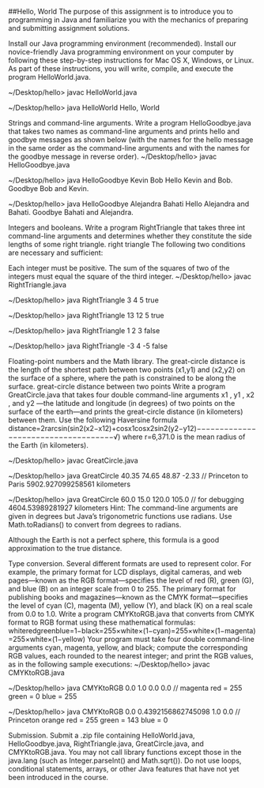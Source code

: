 ##Hello, World
The purpose of this assignment is to introduce you to programming in Java and familiarize you with the mechanics of preparing and submitting assignment solutions.

Install our Java programming environment (recommended).  Install our novice-friendly Java programming environment on your computer by following these step-by-step instructions for Mac OS X, Windows, or Linux.
As part of these instructions, you will write, compile, and execute the program HelloWorld.java.

~/Desktop/hello> javac HelloWorld.java

~/Desktop/hello> java HelloWorld
Hello, World

Strings and command-line arguments. Write a program HelloGoodbye.java that takes two names as command-line arguments and prints hello and goodbye messages as shown below (with the names for the hello message in the same order as the command-line arguments and with the names for the goodbye message in reverse order).
~/Desktop/hello> javac HelloGoodbye.java

~/Desktop/hello> java HelloGoodbye Kevin Bob
Hello Kevin and Bob.
Goodbye Bob and Kevin.

~/Desktop/hello> java HelloGoodbye Alejandra Bahati
Hello Alejandra and Bahati.
Goodbye Bahati and Alejandra.

Integers and booleans. Write a program RightTriangle that takes three int command-line arguments and determines whether they constitute the side lengths of some right triangle.
right triangle
The following two conditions are necessary and sufficient:

Each integer must be positive.
The sum of the squares of two of the integers must equal the square of the third integer.
~/Desktop/hello> javac RightTriangle.java

~/Desktop/hello> java RightTriangle 3 4 5
true

~/Desktop/hello> java RightTriangle 13 12 5
true

~/Desktop/hello> java RightTriangle 1 2 3
false

~/Desktop/hello> java RightTriangle -3 4 -5
false

Floating-point numbers and the Math library. The great-circle distance is the length of the shortest path between two points (x1,y1)
 and (x2,y2)
 on the surface of a sphere, where the path is constrained to be along the surface.
great-circle distance between two points
Write a program GreatCircle.java that takes four double command-line arguments x1
, y1
, x2
, and y2
—the latitude and longitude (in degrees) of two points on the surface of the earth—and prints the great-circle distance (in kilometers) between them. Use the following Haversine formula
distance=2rarcsin(sin2(x2−x12)+cosx1cosx2sin2(y2−y12)−−−−−−−−−−−−−−−−−−−−−−−−−−−−−−−−−−−−√)
where r=6,371.0
 is the mean radius of the Earth (in kilometers).

~/Desktop/hello> javac GreatCircle.java

~/Desktop/hello> java GreatCircle 40.35 74.65 48.87 -2.33    // Princeton to Paris
5902.927099258561 kilometers

~/Desktop/hello> java GreatCircle 60.0 15.0 120.0 105.0      // for debugging
4604.53989281927 kilometers
Hint: The command-line arguments are given in degrees but Java’s trigonometric functions use radians. Use Math.toRadians() to convert from degrees to radians.

Although the Earth is not a perfect sphere, this formula is a good approximation to the true distance.

Type conversion. Several different formats are used to represent color. For example, the primary format for LCD displays, digital cameras, and web pages—known as the RGB format—specifies the level of red (R), green (G), and blue (B) on an integer scale from 0 to 255. The primary format for publishing books and magazines—known as the CMYK format—specifies the level of cyan (C), magenta (M), yellow (Y), and black (K) on a real scale from 0.0 to 1.0.
Write a program CMYKtoRGB.java that converts from CMYK format to RGB format using these mathematical formulas:
whiteredgreenblue=1−black=255×white×(1−cyan)=255×white×(1−magenta)=255×white×(1−yellow)
Your program must take four double command-line arguments cyan, magenta, yellow, and black; compute the corresponding RGB values, each rounded to the nearest integer; and print the RGB values, as in the following sample executions:
~/Desktop/hello> javac CMYKtoRGB.java

~/Desktop/hello> java CMYKtoRGB 0.0 1.0 0.0 0.0    // magenta
red   = 255
green = 0
blue  = 255

~/Desktop/hello> java CMYKtoRGB 0.0 0.4392156862745098 1.0 0.0    // Princeton orange
red   = 255
green = 143
blue  = 0

Submission. Submit a .zip file containing HelloWorld.java, HelloGoodbye.java, RightTriangle.java, GreatCircle.java, and CMYKtoRGB.java. You may not call library functions except those in the java.lang (such as Integer.parseInt() and Math.sqrt()). Do not use loops, conditional statements, arrays, or other Java features that have not yet been introduced in the course.
